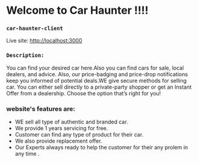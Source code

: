 # Welcome to Car Haunter !!!!

### `car-haunter-client`

Live site: [http://localhost:3000](http://localhost:3000)

### `Description:`
You can find your desired car here.Also you can find cars for sale, local dealers, and advice. Also, our price-badging and price-drop notifications keep you informed of potential deals.WE give  secure methods for selling  car. You can either sell directly to a private-party shopper or get an Instant Offer from a dealership. Choose the option that’s right for you!

### website's features are:

* WE sell all type of authentic and branded car.
* We provide 1 years servicing for free.
* Customer can find any type of product for their car.
* We also provide replacement offer.
* Our Experts always ready to help the customer for their any prolem in any time .
